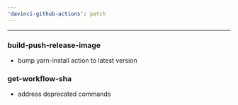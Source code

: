 ```yaml
---
'davinci-github-actions': patch
---
```


---

### build-push-release-image

- bump yarn-install action to latest version

### get-workflow-sha

- address deprecated commands
